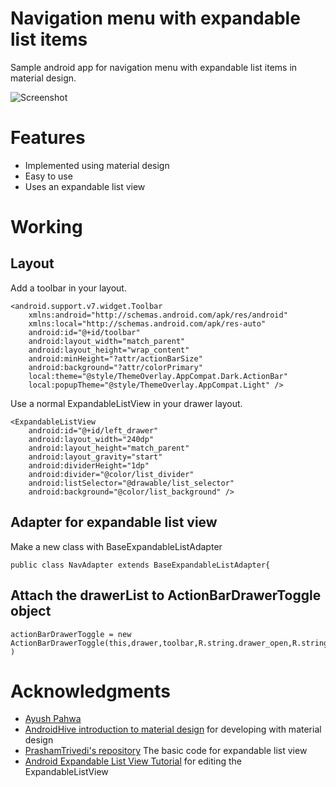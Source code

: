 # Navigation menu with expandable list items

Sample android app for navigation menu with expandable list items in material design.

![Screenshot](https://github.com/D8thReaper/android-navigation-menu-expandable/blob/master/screen.jpg)


# Features

- Implemented using material design
- Easy to use
- Uses an expandable list view


# Working

## Layout 
Add a toolbar in your layout.

	<android.support.v7.widget.Toolbar 
		xmlns:android="http://schemas.android.com/apk/res/android"
    	xmlns:local="http://schemas.android.com/apk/res-auto"
    	android:id="@+id/toolbar"
    	android:layout_width="match_parent"
    	android:layout_height="wrap_content"
    	android:minHeight="?attr/actionBarSize"
    	android:background="?attr/colorPrimary"
    	local:theme="@style/ThemeOverlay.AppCompat.Dark.ActionBar"
    	local:popupTheme="@style/ThemeOverlay.AppCompat.Light" />	

Use a normal ExpandableListView in your drawer layout.

	<ExpandableListView
		android:id="@+id/left_drawer"
		android:layout_width="240dp"
    	android:layout_height="match_parent"
		android:layout_gravity="start"
		android:dividerHeight="1dp"
        android:divider="@color/list_divider"
		android:listSelector="@drawable/list_selector"
		android:background="@color/list_background" /> 
 
## Adapter for expandable list view

Make a new class with BaseExpandableListAdapter

	public class NavAdapter extends BaseExpandableListAdapter{

## Attach the drawerList to ActionBarDrawerToggle object

	actionBarDrawerToggle = new ActionBarDrawerToggle(this,drawer,toolbar,R.string.drawer_open,R.string.drawer_close )
   

# Acknowledgments


- [Ayush Pahwa](github.com/D8thReaper)
- [AndroidHive introduction to material design](http://www.androidhive.info/2015/04/android-getting-started-with-material-design/) for developing with material design
- [PrashamTrivedi's repository](https://github.com/PrashamTrivedi/DrawerLayoutTest) The basic code for expandable list view
- [Android Expandable List View Tutorial](http://www.androidhive.info/2013/07/android-expandable-list-view-tutorial/) for editing the ExpandableListView

